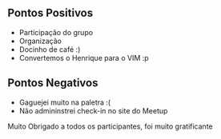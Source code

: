 ## Pontos Positivos
- Participação do grupo
- Organização
- Docinho de café :)
- Convertemos o Henrique para o VIM :p

## Pontos Negativos
- Gaguejei muito na paletra :(
- Não admininstrei check-in no site do Meetup



Muito Obrigado a todos os participantes, foi muito gratificante
